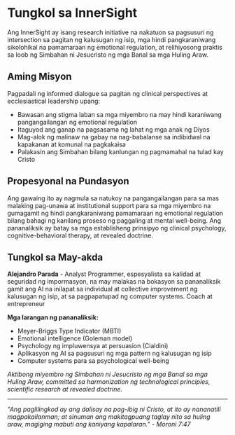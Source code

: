 # Tungkol sa InnerSight

Ang InnerSight ay isang research initiative na nakatuon sa pagsusuri ng intersection sa pagitan ng kalusugan ng isip, mga hindi pangkaraniwang sikolohikal na pamamaraan ng emotional regulation, at relihiyosong praktis sa loob ng Simbahan ni Jesucristo ng mga Banal sa mga Huling Araw.

## Aming Misyon

Pagpadali ng informed dialogue sa pagitan ng clinical perspectives at ecclesiastical leadership upang:  
- Bawasan ang stigma laban sa mga miyembro na may hindi karaniwang pangangailangan ng emotional regulation  
- Itaguyod ang ganap na pagsasama ng lahat ng mga anak ng Diyos  
- Mag-alok ng malinaw na gabay na nag-babalanse sa indibidwal na kapakanan at komunal na pagkakaisa  
- Palakasin ang Simbahan bilang kanlungan ng pagmamahal na tulad kay Cristo 

## Propesyonal na Pundasyon

Ang gawaing ito ay nagmula sa natukoy na pangangailangan para sa mas malaking pag-unawa at institutional support para sa mga miyembro na gumagamit ng hindi pangkaraniwang pamamaraan ng emotional regulation bilang bahagi ng kanilang proseso ng paggaling at mental well-being. Ang pananaliksik ay batay sa mga establisheng prinsipyo ng clinical psychology, cognitive-behavioral therapy, at revealed doctrine.

## Tungkol sa May-akda

**Alejandro Parada** - Analyst Programmer, espesyalista sa kalidad at seguridad ng impormasyon, na may malakas na bokasyon sa pananaliksik gamit ang AI na inilapat sa individual at collective improvement ng kalusugan ng isip, at sa pagpapatupad ng computer systems. Coach at entrepreneur

**Mga larangan ng pananaliksik:**
- Meyer-Briggs Type Indicator (MBTI)
- Emotional intelligence (Goleman model)
- Psychology ng impluwensya at persuasion (Cialdini)
- Aplikasyon ng AI sa pagsusuri ng mga pattern ng kalusugan ng isip
- Computer systems para sa psychological well-being

*Aktibong miyembro ng Simbahan ni Jesucristo ng mga Banal sa mga Huling Araw, committed sa harmonization ng technological principles, scientific research at revealed doctrine.*

---

*"Ang paglilingkod ay ang dalisay na pag-ibig ni Cristo, at ito ay nananatili magpakailanman; at sinuman ang makitagpuang taglay nito sa huling araw, magiging mabuti ang kaniyang kapalaran." - Moroni 7:47*

